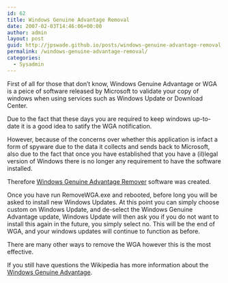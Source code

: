 ```yaml
---
id: 62
title: Windows Genuine Advantage Removal
date: 2007-02-03T14:46:06+00:00
author: admin
layout: post
guid: http://jpswade.github.io/posts/windows-genuine-advantage-removal
permalink: /windows-genuine-advantage-removal/
categories:
  - Sysadmin
---
```

<p class="lead">
  First of all for those that don&#8217;t know, Windows Genuine Advantage or WGA is a peice of software released by Microsoft to validate your copy of windows when using services such as Windows Update or Download Center.
</p>

Due to the fact that these days you are required to keep windows up-to-date it is a good idea to satify the WGA notification.

However, because of the concerns over whether this application is infact a form of spyware due to the data it collects and sends back to Microsoft, also due to the fact that once you have established that you have a (il)legal version of Windows there is no longer any requirement to have the software installed.

Therefore [Windows Genuine Advantage Remover](http://web.archive.org/web/20080918203843/http://www.elecboy.com:80/index.php/2006/06/27/removewga-v101-released/) software was created.

Once you have run RemoveWGA.exe and rebooted, before long you will be asked to install new Windows Updates. At this point you can simply choose custom on Windows Update, and de-select the Windows Genuine Advantage update, Windows Update will then ask you if you do not want to install this again in the future, you simply select no. This will be the end of WGA, and your windows updates will continue to function as before.
  
There are many other ways to remove the WGA however this is the most effective.

If you still have questions the Wikipedia has more information about the [Windows Genuine Advantage](http://en.wikipedia.org/wiki/Windows_Genuine_Advantage).